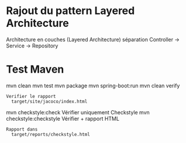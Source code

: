 # Rajout du pattern Layered Architecture

  Architecture en couches (Layered Architecture)
  séparation Controller → Service → Repository

# Test Maven

  mvn clean
  mvn test
  mvn package
  mvn spring-boot:run
  mvn clean verify

    Verifier le rapport
      target/site/jacoco/index.html

  
  mvn checkstyle:check                Vérifier uniquement Checkstyle
  mvn checkstyle:checkstyle           Vérifier + rapport HTML

    Rapport dans
      target/reports/checkstyle.html